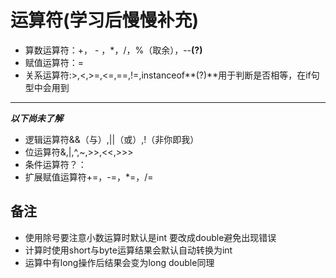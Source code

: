 # 运算符(学习后慢慢补充)

- 算数运算符：+， - ，*，/，%（取余），--**(?)**
- 赋值运算符：=
- 关系运算符:>,<,>=,<=,==,!=,instanceof**(?)**用于判断是否相等，在if句型中会用到
---
***以下尚未了解***

- 逻辑运算符&&（与）,||（或）,!（非你即我）
- 位运算符&,|,^,~,>>,<<,>>>
- 条件运算符？：
- 扩展赋值运算符+=，-=，*=，/=

## 备注

- 使用除号要注意小数运算时默认是int 要改成double避免出现错误
- 计算时使用short与byte运算结果会默认自动转换为int
- 运算中有long操作后结果会变为long double同理

